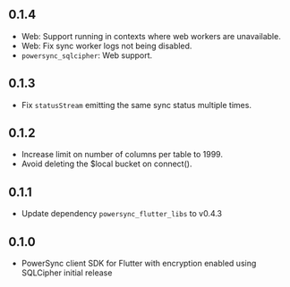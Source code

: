 ## 0.1.4

 - Web: Support running in contexts where web workers are unavailable.
 - Web: Fix sync worker logs not being disabled.
 - `powersync_sqlcipher`: Web support.

## 0.1.3

 - Fix `statusStream` emitting the same sync status multiple times.

## 0.1.2

 - Increase limit on number of columns per table to 1999.
 - Avoid deleting the $local bucket on connect().

## 0.1.1

 - Update dependency `powersync_flutter_libs` to v0.4.3

## 0.1.0

 - PowerSync client SDK for Flutter with encryption enabled using SQLCipher initial release
